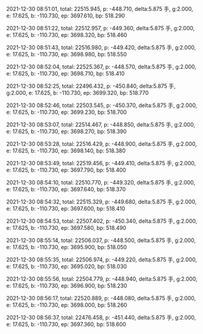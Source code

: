 2021-12-30 08:51:01, total: 22515.945, p: -448.710, delta:5.875 手, g:2.000, e: 17.625, b: -110.730, ep: 3697.610, bp: 518.290

2021-12-30 08:51:22, total: 22512.957, p: -449.360, delta:5.875 手, g:2.000, e: 17.625, b: -110.730, ep: 3698.320, bp: 518.460

2021-12-30 08:51:43, total: 22516.980, p: -449.420, delta:5.875 手, g:2.000, e: 17.625, b: -110.730, ep: 3698.980, bp: 518.550

2021-12-30 08:52:04, total: 22525.367, p: -448.570, delta:5.875 手, g:2.000, e: 17.625, b: -110.730, ep: 3698.710, bp: 518.410

2021-12-30 08:52:25, total: 22496.432, p: -450.840, delta:5.875 手, g:2.000, e: 17.625, b: -110.730, ep: 3699.320, bp: 518.770

2021-12-30 08:52:46, total: 22503.545, p: -450.370, delta:5.875 手, g:2.000, e: 17.625, b: -110.730, ep: 3699.230, bp: 518.700

2021-12-30 08:53:07, total: 22514.467, p: -448.850, delta:5.875 手, g:2.000, e: 17.625, b: -110.730, ep: 3698.270, bp: 518.390

2021-12-30 08:53:28, total: 22516.429, p: -448.900, delta:5.875 手, g:2.000, e: 17.625, b: -110.730, ep: 3698.140, bp: 518.380

2021-12-30 08:53:49, total: 22519.456, p: -449.410, delta:5.875 手, g:2.000, e: 17.625, b: -110.730, ep: 3697.790, bp: 518.400

2021-12-30 08:54:10, total: 22510.770, p: -449.320, delta:5.875 手, g:2.000, e: 17.625, b: -110.730, ep: 3697.640, bp: 518.370

2021-12-30 08:54:32, total: 22515.329, p: -449.680, delta:5.875 手, g:2.000, e: 17.625, b: -110.730, ep: 3697.600, bp: 518.410

2021-12-30 08:54:53, total: 22507.402, p: -450.340, delta:5.875 手, g:2.000, e: 17.625, b: -110.730, ep: 3697.580, bp: 518.490

2021-12-30 08:55:14, total: 22506.037, p: -448.500, delta:5.875 手, g:2.000, e: 17.625, b: -110.730, ep: 3695.900, bp: 518.050

2021-12-30 08:55:35, total: 22506.974, p: -449.220, delta:5.875 手, g:2.000, e: 17.625, b: -110.730, ep: 3695.020, bp: 518.030

2021-12-30 08:55:56, total: 22504.779, p: -448.940, delta:5.875 手, g:2.000, e: 17.625, b: -110.730, ep: 3696.900, bp: 518.230

2021-12-30 08:56:17, total: 22520.889, p: -448.080, delta:5.875 手, g:2.000, e: 17.625, b: -110.730, ep: 3698.000, bp: 518.260

2021-12-30 08:56:37, total: 22476.458, p: -451.440, delta:5.875 手, g:2.000, e: 17.625, b: -110.730, ep: 3697.360, bp: 518.600